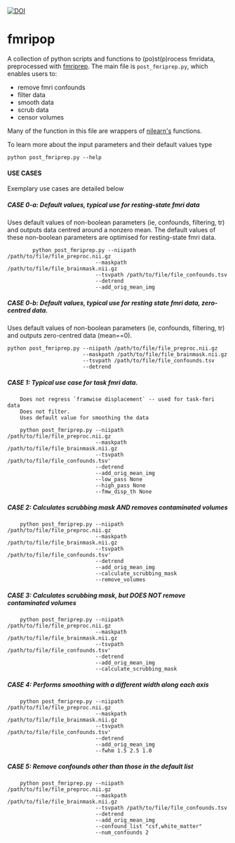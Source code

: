 

[![DOI](https://zenodo.org/badge/186916000.svg)](https://zenodo.org/badge/latestdoi/186916000)


# fmripop
A collection of python scripts and functions to (po)st(p)rocess fmridata, preprocessed with [fmriprep](https://github.com/poldracklab/fmriprep). 
The main file is `post_fmriprep.py`, which enables users to:

+ remove fmri confounds
+ filter data
+ smooth data
+ scrub data
+ censor volumes

Many of the function in this file are wrappers of [nilearn's](https://nilearn.github.io/) functions.


To learn more about the input parameters and their default values type


```
python post_fmriprep.py --help
```

#### USE CASES

Exemplary use cases are detailed below

##### CASE 0-a: Default values, typical use for *resting-state fmri data*
Uses default values of non-boolean parameters (ie, confounds, filtering, tr)
and outputs data centred around a nonzero mean. The default values of these
non-boolean parameters are optimised for resting-state fmri data.

```
        python post_fmriprep.py --niipath /path/to/file/file_preproc.nii.gz
                            --maskpath /path/to/file/file_brainmask.nii.gz
                            --tsvpath /path/to/file/file_confounds.tsv
                            --detrend
                            --add_orig_mean_img
```


##### CASE 0-b: Default values, typical use for resting state fmri data, zero-centred data.
Uses default values of non-boolean parameters (ie, confounds, filtering, tr)
and outputs zero-centred data (mean==0).

    python post_fmriprep.py --niipath /path/to/file/file_preproc.nii.gz
                            --maskpath /path/to/file/file_brainmask.nii.gz
                            --tsvpath /path/to/file/file_confounds.tsv
                            --detrend


##### CASE 1: Typical use case for *task fmri data*.
        Does not regress `framwise displacement` -- used for task-fmri data
        Does not filter.
        Uses default value for smoothing the data

```
    python post_fmriprep.py --niipath /path/to/file/file_preproc.nii.gz
                            --maskpath /path/to/file/file_brainmask.nii.gz
                            --tsvpath /path/to/file/file_confounds.tsv'
                            --detrend
                            --add_orig_mean_img
                            --low_pass None 
                            --high_pass None 
                            --fmw_disp_th None
```

##### CASE 2: Calculates scrubbing mask AND removes contaminated volumes

```
    python post_fmriprep.py --niipath /path/to/file/file_preproc.nii.gz
                            --maskpath /path/to/file/file_brainmask.nii.gz
                            --tsvpath /path/to/file/file_confounds.tsv'
                            --detrend
                            --add_orig_mean_img
                            --calculate_scrubbing_mask
                            --remove_volumes
```

##### CASE 3: Calculates scrubbing mask, but DOES NOT remove contaminated volumes

```
    python post_fmriprep.py --niipath /path/to/file/file_preproc.nii.gz
                            --maskpath /path/to/file/file_brainmask.nii.gz
                            --tsvpath /path/to/file/file_confounds.tsv'
                            --detrend
                            --add_orig_mean_img
                            --calculate_scrubbing_mask
```

##### CASE 4: Performs smoothing with a different width along each axis 

```
    python post_fmriprep.py --niipath /path/to/file/file_preproc.nii.gz
                            --maskpath /path/to/file/file_brainmask.nii.gz
                            --tsvpath /path/to/file/file_confounds.tsv'
                            --detrend
                            --add_orig_mean_img
                            --fwhm 1.5 2.5 1.0
```

##### CASE 5: Remove confounds other than those in the default list

```
    python post_fmriprep.py --niipath /path/to/file/file_preproc.nii.gz
                            --maskpath /path/to/file/file_brainmask.nii.gz
                            --tsvpath /path/to/file/file_confounds.tsv
                            --detrend
                            --add_orig_mean_img
                            --confound_list "csf,white_matter"
                            --num_confounds 2
```